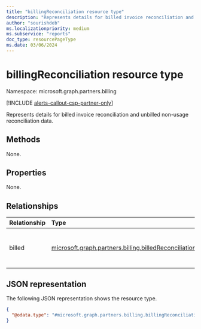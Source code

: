 ```yaml
---
title: "billingReconciliation resource type"
description: "Represents details for billed invoice reconciliation and unbilled non-usage reconciliation data."
author: "sourishdeb"
ms.localizationpriority: medium
ms.subservice: "reports"
doc_type: resourcePageType
ms.date: 03/06/2024
---
```


# billingReconciliation resource type

Namespace: microsoft.graph.partners.billing

[!INCLUDE [alerts-callout-csp-partner-only](../includes/alerts-callout-csp-partner-only.md)]

Represents details for billed invoice reconciliation and unbilled non-usage reconciliation data.

## Methods

None.

## Properties

None.

## Relationships

|Relationship|Type|Description|
|:---|:---|:---|
|billed|[microsoft.graph.partners.billing.billedReconciliation](partners-billing-billedreconciliation.md)|Represents details for billed invoice reconciliation data.|

## JSON representation

The following JSON representation shows the resource type.

<!-- {
  "blockType": "resource",
  "keyProperty": "id",
  "@odata.type": "microsoft.graph.partners.billing.billingReconciliation",
  "baseType": "microsoft.graph.entity",
  "openType": false
}
-->
``` json
{
  "@odata.type": "#microsoft.graph.partners.billing.billingReconciliation"
}
```
